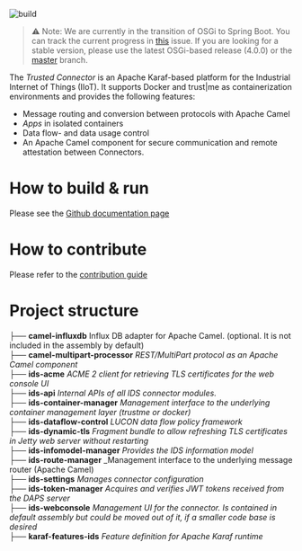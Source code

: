 ![build](https://github.com/industrial-data-space/trusted-connector/workflows/build/badge.svg)

> :warning: Note: We are currently in the transition of OSGi to Spring Boot. You can track the current progress in [this](https://github.com/industrial-data-space/trusted-connector/issues/49) issue. If you are looking for a stable version, please use the latest OSGi-based release (4.0.0) or the [master](https://github.com/industrial-data-space/trusted-connector/tree/master) branch.

The _Trusted Connector_ is an Apache Karaf-based platform for the Industrial Internet of Things (IIoT). It supports Docker and trust|me as containerization environments and provides the following features:

* Message routing and conversion between protocols with Apache Camel
* _Apps_ in isolated containers
* Data flow- and data usage control
* An Apache Camel component for secure communication and remote attestation between Connectors.

# How to build & run

Please see the [Github documentation page](https://industrial-data-space.github.io/trusted-connector-documentation/docs/dev_core/)

# How to contribute

Please refer to the [contribution guide](https://github.com/industrial-data-space/trusted-connector/blob/develop/.github/CONTRIBUTING.md)

# Project structure

├── __camel-influxdb__ Influx DB adapter for Apache Camel. (optional. It is not included in the assembly by default)<br />
├── __camel-multipart-processor__ _REST/MultiPart protocol as an Apache Camel component_<br />
├── __ids-acme__ _ACME 2 client for retrieving TLS certificates for the web console UI_<br />
├── __ids-api__ _Internal APIs of all IDS connector modules._<br />
├── __ids-container-manager__ _Management interface to the underlying container management layer (trustme or docker)_<br />
├── __ids-dataflow-control__ _LUCON data flow policy framework_<br />
├── __ids-dynamic-tls__ _Fragment bundle to allow refreshing TLS certificates in Jetty web server without restarting_<br />
├── __ids-infomodel-manager__ _Provides the IDS information model_<br />
├── __ids-route-manager__ _Management interface to the underlying message router (Apache Camel)<br />
├── __ids-settings__ _Manages connector configuration_<br />
├── __ids-token-manager__ _Acquires and verifies JWT tokens received from the DAPS server_<br />
├── __ids-webconsole__ _Management UI for the connector. Is contained in default assembly but could be moved out of it, if a smaller code base is desired_<br />
├── __karaf-features-ids__ _Feature definition for Apache Karaf runtime_<br />
